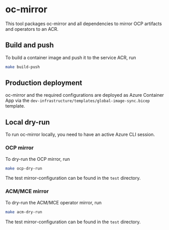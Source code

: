 # oc-mirror

This tool packages oc-mirror and all dependencies to mirror OCP artifacts and operators to an ACR.

## Build and push

To build a container image and push it to the service ACR, run

```bash
make build-push
```

## Production deployment

oc-mirror and the required configurations are deployed as Azure Container App
via the `dev-infrastructure/templates/global-image-sync.bicep` template.

## Local dry-run

To run oc-mirror locally, you need to have an active Azure CLI session.

### OCP mirror

To dry-run the OCP mirror, run

```bash
make ocp-dry-run
```

The test mirror-configuration can be found in the `test` directory.

### ACM/MCE mirror

To dry-run the ACM/MCE operator mirror, run

```bash
make acm-dry-run
```

The test mirror-configuration can be found in the `test` directory.
